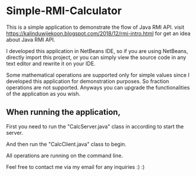 # Simple-RMI-Calculator

This is a simple application to demonstrate the flow of Java RMI API.
visit https://kalinduwijekoon.blogspot.com/2018/12/rmi-intro.html for get an idea about Java RMI API.


I developed this application in NetBeans IDE, so if you are using NetBeans, directly import this project, 
or you can simply view the source code in any text editor and rewrite it on your IDE.

Some mathematical operations are supported only for simple values since I developed this application for demonstration purposes.
So fraction operations are not supported.
Anyways you can upgrade the functionalities of the application as you wish.


When running the application,
----------------------------
  First you need to run the "CalcServer.java" class in according to start the server.
  
  And then run the "CalcClient.java" class to begin.



All operations are running on the command line.


Feel free to contact me via my email for any inquiries :) :) 

